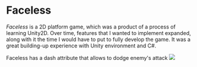 # Faceless

*Faceless* is a 2D platform game, which was a product of a process of learning Unity2D. Over time, features that I wanted to implement expanded, along with it the time I would have to put to fully develop the game. It was a great building-up experience with Unity environment and C#.


Faceless has a dash attribute that allows to dodge enemy's attack
![](Faceless_GIFS/combo.gif)

